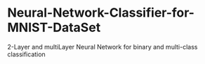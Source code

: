 # Neural-Network-Classifier-for-MNIST-DataSet
2-Layer and multiLayer Neural Network for binary and multi-class classification 
